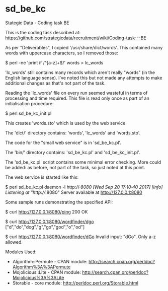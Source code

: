 # sd_be_kc
Stategic Data - Coding task BE

This is the coding task described at: https://github.com/strategicdata/recruitment/wiki/Coding-task---BE

As per "Deliverables", I copied '/usr/share/dict/words'.
This contained many words with uppercase characters, so I removed those:

$ perl -ne 'print if /^[a-z]+$/' words > lc_words

'lc_words' still contains many records which aren't really "words" (in the English language sense).
I've noted this but not made any attempts to make additional changes as that's not part of the task.

Reading the 'lc_words' file on every run seemed wasteful in terms of processing and time required.
This file is read only once as part of an initialisation procedure:

$ perl sd_be_kc_init.pl

This creates 'words.sto' which is used by the web service.

The 'dict/' directory contains: 'words', 'lc_words' and 'words.sto'.

The code for the "small web service" is in 'sd_be_kc.pl'.

The 'bin/' directory contains: 'sd_be_kc.pl' and 'sd_be_kc_init.pl'.

The 'sd_be_kc.pl' script contains some minimal error checking.
More could be added: as before, not part of the task, so just noted at this point.

The web service is started like this:

$ perl sd_be_kc.pl daemon -l http://*:8080
[Wed Sep 20 17:10:40 2017] [info] Listening at "http://*:8080"
Server available at http://127.0.0.1:8080

Some sample runs demonstrating the specified API:

$ curl http://127.0.0.1:8080/ping
200 OK

$ curl http://127.0.0.1:8080/wordfinder/dgo
["d","do","dog","g","go","god","o","od"]

$ curl http://127.0.0.1:8080/wordfinder/dGo
Invalid input: "dGo". Only a-z allowed.

Modules Used:

* Algorithm::Permute - CPAN module: http://search.cpan.org/perldoc?Algorithm%3A%3APermute
* Mojolicious::Lite - CPAN module: http://search.cpan.org/perldoc?Mojolicious%3A%3ALite
* Storable - core module: http://perldoc.perl.org/Storable.html

